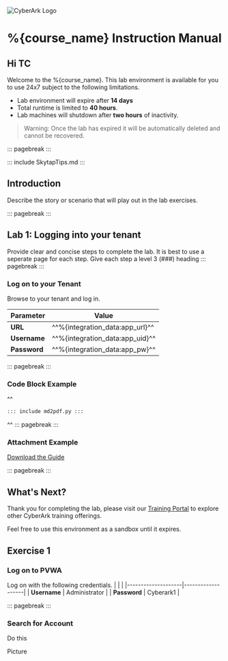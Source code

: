 ![CyberArk Logo](https://www.cyberark.com/wp-content/uploads/2024/10/cyberark-logo.svg)

# %{course_name} Instruction Manual

## Hi TC

Welcome to the %{course_name}.  This lab environment is available for you to use 24x7 subject to the following limitations.

- Lab environment will expire after **14 days**
- Total runtime is limited to **40 hours**.
- Lab machines will shutdown after **two hours** of inactivity.

>Warning: Once the lab has expired it will be automatically deleted and cannot be recovered.

::: pagebreak :::

::: include SkytapTips.md :::

## Introduction
Describe the story or scenario that will play out in the lab exercises.

::: pagebreak :::

## Lab 1:  Logging into your tenant
Provide clear and concise steps to complete the lab.  It is best to use a seperate page for each step.  Give each step a level 3 (###) heading
::: pagebreak :::

### Log on to your Tenant
Browse to your tenant and log in.

|   Parameter  | Value                           |
|--------------|---------------------------------|
| **URL**      | ^^%{integration_data:app_url}^^ |
| **Username** | ^^%{integration_data:app_uid}^^ |
| **Password** | ^^%{integration_data:app_pw}^^  |

::: pagebreak :::

### Code Block Example
^^
```python
::: include md2pdf.py :::
```
^^
::: pagebreak :::

### Attachment Example
[Download the Guide](./LabGuide.pdf)

::: pagebreak :::

## What's Next?

Thank you for completing the lab, please visit our [Training Portal](https://training.cyberark.com) to explore other CyberArk training offerings. 

Feel free to use this environment as a sandbox until it expires.



## Exercise 1

### Log on to PVWA
Log on with the following credentials.
|      <!-- -->      |      <!-- -->      |
|--------------------|-------------------|
| **Username** | Administrator |
| **Password**  | Cyberark1     |

::: pagebreak :::

### Search for Account
Do this

Picture
